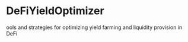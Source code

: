 # DeFiYieldOptimizer
ools and strategies for optimizing yield farming and liquidity provision in DeFi
